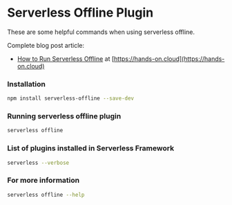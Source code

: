 # Serverless Offline Plugin

These are some helpful commands when using serverless offline.

Complete blog post article:
* [How to Run Serverless Offline](https://hands-on.cloud/) at [https://hands-on.cloud](https://hands-on.cloud)

### Installation

```sh
npm install serverless-offline --save-dev
```

### Running serverless offline plugin

```sh
serverless offline
```

### List of plugins installed in Serverless Framework

```sh
serverless --verbose
```

### For more information
```sh
serverless offline --help
```
